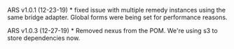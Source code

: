 ARS v1.0.1 (12-23-19)
    * fixed issue with multiple remedy instances using the same bridge adapter.
    Global forms were being set for performance reasons.

ARS v1.0.3 (12-27-19)
    * Removed nexus from the POM.  We're using s3 to store dependencies now.